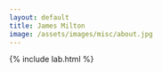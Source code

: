 ```yaml
---
layout: default
title: James Milton
image: /assets/images/misc/about.jpg
---
```


  <main id="main" class="site-main inner">
    {% include lab.html %}
  </main><!-- .site-main -->
